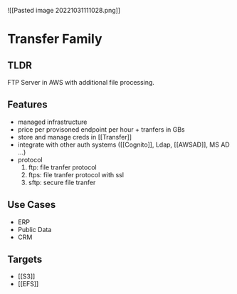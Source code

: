 ![[Pasted image 20221031111028.png]]
# Transfer Family

## TLDR
FTP Server in AWS with additional file processing.

## Features 
- managed infrastructure
- price per provisoned endpoint per hour + tranfers in GBs
- store and manage creds in [[Transfer]]
- integrate with other auth systems ([[Cognito]], Ldap, [[AWSAD]], MS AD ...)
- protocol 
	1. ftp: file tranfer protocol
	2. ftps: file tranfer protocol with ssl
	3. sftp: secure file tranfer

## Use Cases
- ERP
- Public Data
- CRM

## Targets
- [[S3]]
- [[EFS]]